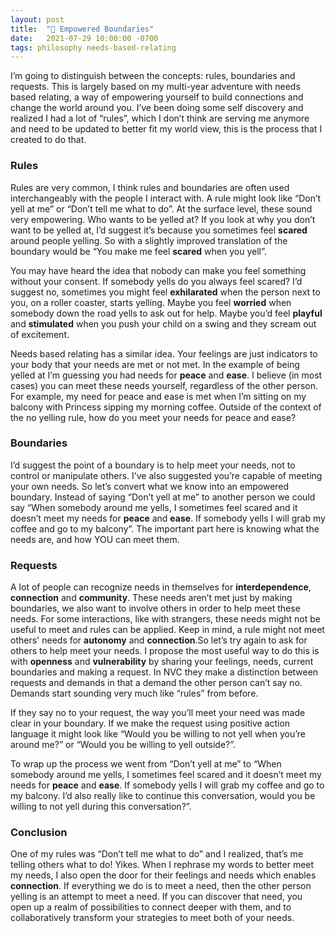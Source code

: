 ```yaml
---
layout: post
title:  "💚 Empowered Boundaries"
date:   2021-07-29 10:00:00 -0700
tags: philosophy needs-based-relating
---
```

I’m going to distinguish between the concepts: rules, boundaries and requests. This is largely based on my multi-year adventure with needs based relating, a way of empowering yourself to build connections and change the world around you. I’ve been doing some self discovery and realized I had a lot of “rules”, which I don’t think are serving me anymore and need to be updated to better fit my world view, this is the process that I created to do that.

### Rules

Rules are very common, I think rules and boundaries are often used interchangeably with the people I interact with. A rule might look like “Don’t yell at me” or “Don’t tell me what to do”. At the surface level, these sound very empowering. Who wants to be yelled at? If you look at why you don’t want to be yelled at, I’d suggest it’s because you sometimes feel **scared** around people yelling. So with a slightly improved translation of the boundary would be “You make me feel **scared** when you yell”.

You may have heard the idea that nobody can make you feel something without your consent. If somebody yells do you always feel scared? I’d suggest no, sometimes you might feel **exhilarated** when the person next to you, on a roller coaster, starts yelling. Maybe you feel **worried** when somebody down the road yells to ask out for help. Maybe you’d feel **playful** and **stimulated** when you push your child on a swing and they scream out of excitement.

Needs based relating has a similar idea. Your feelings are just indicators to your body that your needs are met or not met. In the example of being yelled at I’m guessing you had needs for **peace** and **ease**. I believe (in most cases) you can meet these needs yourself, regardless of the other person. For example, my need for peace and ease is met when I’m sitting on my balcony with Princess sipping my morning coffee. Outside of the context of the no yelling rule, how do you meet your needs for peace and ease?

### Boundaries

I’d suggest the point of a boundary is to help meet your needs, not to control or manipulate others. I’ve also suggested you’re capable of meeting your own needs. So let’s convert what we know into an empowered boundary. Instead of saying “Don’t yell at me” to another person we could say “When somebody around me yells, I sometimes feel scared and it doesn’t meet my needs for **peace** and **ease**. If somebody yells I will grab my coffee and go to my balcony”. The important part here is knowing what the needs are, and how YOU can meet them.

### Requests

A lot of people can recognize needs in themselves for **interdependence**, **connection** and **community**. These needs aren’t met just by making boundaries, we also want to involve others in order to help meet these needs. For some interactions, like with strangers, these needs might not be useful to meet and rules can be applied. Keep in mind, a rule might not meet others' needs for **autonomy** and **connection**.So let’s try again to ask for others to help meet your needs. I propose the most useful way to do this is with **openness** and **vulnerability** by sharing your feelings, needs, current boundaries and making a request. In NVC they make a distinction between requests and demands in that a demand the other person can’t say no. Demands start sounding very much like “rules” from before.

If they say no to your request, the way you’ll meet your need was made clear in your boundary. If we make the request using positive action language it might look like “Would you be willing to not yell when you’re around me?” or “Would you be willing to yell outside?”.

To wrap up the process we went from “Don’t yell at me” to “When somebody around me yells, I sometimes feel scared and it doesn’t meet my needs for **peace** and **ease**. If somebody yells I will grab my coffee and go to my balcony. I’d also really like to continue this conversation, would you be willing to not yell during this conversation?”.

### Conclusion

One of my rules was “Don’t tell me what to do” and I realized, that’s me telling others what to do! Yikes. When I rephrase my words to better meet my needs, I also open the door for their feelings and needs which enables **connection**. If everything we do is to meet a need, then the other person yelling is an attempt to meet a need. If you can discover that need, you open up a realm of possibilities to connect deeper with them, and to collaboratively transform your strategies to meet both of your needs.
